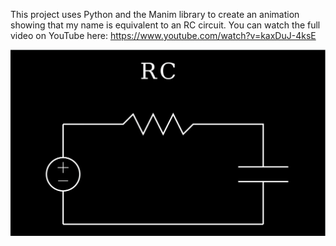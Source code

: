 This project uses Python and the Manim library to create an animation showing that my name is equivalent to an RC circuit.
You can watch the full video on YouTube here: https://www.youtube.com/watch?v=kaxDuJ-4ksE 


![Demo](AnimationRC_Circuit.gif)
